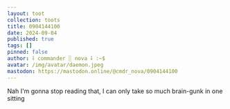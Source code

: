 ```yaml
---
layout: toot
collection: toots
title: 0904144100
date: 2024-09-04
published: true
tags: []
pinned: false
author: ⸸ commander ░ nova ⸸ :~$
avatar: /img/avatar/daemon.jpeg
mastodon: https://mastodon.online/@cmdr_nova/0904144100
---
```


Nah I'm gonna stop reading that, I can only take so much brain-gunk in one sitting
